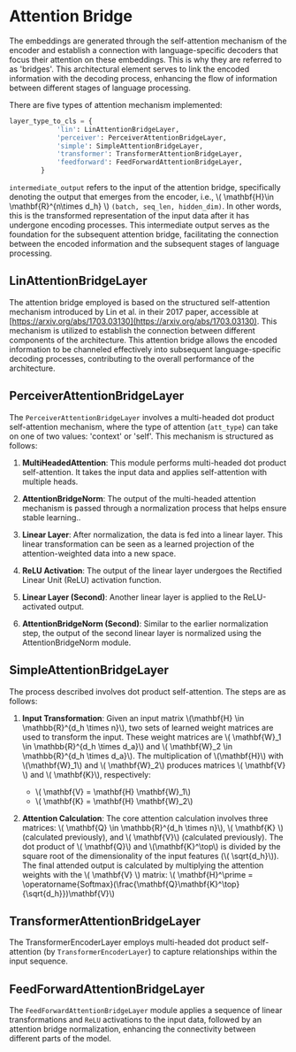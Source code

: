 
# Attention Bridge

The embeddings are generated through the self-attention mechanism of the encoder and establish a connection with language-specific decoders that focus their attention on these embeddings. This is why they are referred to as 'bridges'. This architectural element serves to link the encoded information with the decoding process, enhancing the flow of information between different stages of language processing.

There are five types of attention mechanism implemented:

```python
layer_type_to_cls = {
            'lin': LinAttentionBridgeLayer,
            'perceiver': PerceiverAttentionBridgeLayer,
            'simple': SimpleAttentionBridgeLayer,
            'transformer': TransformerAttentionBridgeLayer,
            'feedforward': FeedForwardAttentionBridgeLayer,
        }
```

`intermediate_output` refers to the input of the attention bridge, specifically denoting the output that emerges from the encoder, i.e., \\( \mathbf{H}\in \mathbf{R}^{n\times d_h} \\) `(batch, seq_len, hidden_dim)`. In other words, this is the transformed representation of the input data after it has undergone encoding processes. This intermediate output serves as the foundation for the subsequent attention bridge, facilitating the connection between the encoded information and the subsequent stages of language processing.


## LinAttentionBridgeLayer

The attention bridge employed is based on the structured self-attention mechanism introduced by Lin et al. in their 2017 paper, accessible at [https://arxiv.org/abs/1703.03130](https://arxiv.org/abs/1703.03130). This mechanism is utilized to establish the connection between different components of the architecture.
This attention bridge allows the encoded information to be channeled effectively into subsequent language-specific decoding processes, contributing to the overall performance of the architecture.

## PerceiverAttentionBridgeLayer

The `PerceiverAttentionBridgeLayer` involves a multi-headed dot product self-attention mechanism, where the type of attention (`att_type`) can take on one of two values: 'context' or 'self'. This mechanism is structured as follows:

1. **MultiHeadedAttention**: This module performs multi-headed dot product self-attention. It takes the input data and applies self-attention with multiple heads.

2. **AttentionBridgeNorm**: The output of the multi-headed attention mechanism is passed through a normalization process that helps ensure stable learning..

3. **Linear Layer**: After normalization, the data is fed into a linear layer. This linear transformation can be seen as a learned projection of the attention-weighted data into a new space.

4. **ReLU Activation**: The output of the linear layer undergoes the Rectified Linear Unit (ReLU) activation function.

5. **Linear Layer (Second)**: Another linear layer is applied to the ReLU-activated output.

6. **AttentionBridgeNorm (Second)**: Similar to the earlier normalization step, the output of the second linear layer is normalized using the AttentionBridgeNorm module.

## SimpleAttentionBridgeLayer

The process described involves dot product self-attention. The steps are as follows:

1. **Input Transformation**: Given an input matrix \\(\mathbf{H} \in \mathbb{R}^{d_h \times n}\\), two sets of learned weight matrices are used to transform the input. These weight matrices are \\( \mathbf{W}_1 \in \mathbb{R}^{d_h \times d_a}\\) and \\( \mathbf{W}_2 \in \mathbb{R}^{d_h \times d_a}\\). The multiplication of \\(\mathbf{H}\\) with \\(\mathbf{W}_1\\) and \\( \mathbf{W}_2\\) produces matrices \\( \mathbf{V} \\) and \\( \mathbf{K}\\), respectively:

   - \\( \mathbf{V} = \mathbf{H} \mathbf{W}_1\\)
   - \\( \mathbf{K} = \mathbf{H} \mathbf{W}_2\\)

2. **Attention Calculation**: The core attention calculation involves three matrices: \\( \mathbf{Q} \in \mathbb{R}^{d_h \times n}\\), \\( \mathbf{K} \\) (calculated previously), and \\( \mathbf{V}\\) (calculated previously). The dot product of \\( \mathbf{Q}\\) and \\(\mathbf{K}^\top\\) is divided by the square root of the dimensionality of the input features (\\( \sqrt{d_h}\\)).
The final attended output is calculated by multiplying the attention weights with the \\( \mathbf{V} \\) matrix: \\( \mathbf{H}^\prime = \operatorname{Softmax}(\frac{\mathbf{Q}\mathbf{K}^\top}{\sqrt{d_h}})\mathbf{V}\\)


## TransformerAttentionBridgeLayer

The TransformerEncoderLayer employs multi-headed dot product self-attention (by  `TransformerEncoderLayer`) to capture relationships within the input sequence.

## FeedForwardAttentionBridgeLayer

The `FeedForwardAttentionBridgeLayer` module applies a sequence of linear transformations and `ReLU` activations to the input data, followed by an attention bridge normalization, enhancing the connectivity between different parts of the model.
